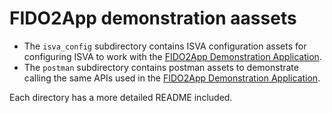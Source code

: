 # FIDO2App demonstration aassets

- The `isva_config` subdirectory contains ISVA configuration assets for configuring ISVA to work with the [FIDO2App Demonstration Application](https://github.com/ibm-security-verify/verify-sdk-ios/tree/main/Examples/fido2).
- The `postman` subdirectory contains postman assets to demonstrate calling the same APIs used in the [FIDO2App Demonstration Application](https://github.com/ibm-security-verify/verify-sdk-ios/tree/main/Examples/fido2). 

Each directory has a more detailed README included.
